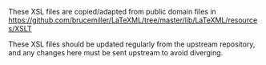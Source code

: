 These XSL files are copied/adapted from public domain files in https://github.com/brucemiller/LaTeXML/tree/master/lib/LaTeXML/resources/XSLT

These XSL files should be updated regularly from the upstream repository, and any changes here must be sent upstream to avoid diverging.
